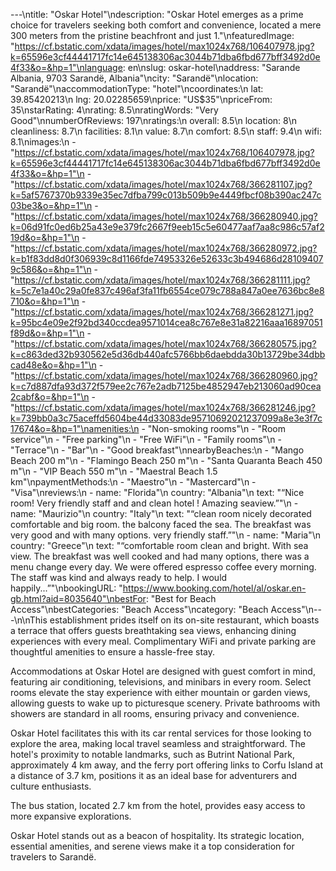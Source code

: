 ---\ntitle: "Oskar Hotel"\ndescription: "Oskar Hotel emerges as a prime choice for travelers seeking both comfort and convenience, located a mere 300 meters from the pristine beachfront and just 1."\nfeaturedImage: "https://cf.bstatic.com/xdata/images/hotel/max1024x768/106407978.jpg?k=65596e3cf44441717fc14e645138306ac3044b71dba6fbd677bff3492d0e4f33&o=&hp=1"\nlanguage: en\nslug: oskar-hotel\naddress: "Sarande Albania, 9703 Sarandë, Albania"\ncity: "Sarandë"\nlocation: "Sarandë"\naccommodationType: "hotel"\ncoordinates:\n  lat: 39.85420213\n  lng: 20.02285659\nprice: "US$35"\npriceFrom: 35\nstarRating: 4\nrating: 8.5\nratingWords: "Very Good"\nnumberOfReviews: 197\nratings:\n  overall: 8.5\n  location: 8\n  cleanliness: 8.7\n  facilities: 8.1\n  value: 8.7\n  comfort: 8.5\n  staff: 9.4\n  wifi: 8.1\nimages:\n  - "https://cf.bstatic.com/xdata/images/hotel/max1024x768/106407978.jpg?k=65596e3cf44441717fc14e645138306ac3044b71dba6fbd677bff3492d0e4f33&o=&hp=1"\n  - "https://cf.bstatic.com/xdata/images/hotel/max1024x768/366281107.jpg?k=5af5767370b9339e35ec7dfba799c013b509b9e4449fbcf08b390ac247c03be3&o=&hp=1"\n  - "https://cf.bstatic.com/xdata/images/hotel/max1024x768/366280940.jpg?k=06d91fc0ed6b25a43e9e379fc2667f9eeb15c5e60477aaf7aa8c986c57af219d&o=&hp=1"\n  - "https://cf.bstatic.com/xdata/images/hotel/max1024x768/366280972.jpg?k=b1f83dd8d0f306939c8d1166fde74953326e52633c3b494686d281094079c586&o=&hp=1"\n  - "https://cf.bstatic.com/xdata/images/hotel/max1024x768/366281111.jpg?k=5c7e1a40c29a0fe837c496af3fa11fb6554ce079c788a847a0ee7636bc8e8710&o=&hp=1"\n  - "https://cf.bstatic.com/xdata/images/hotel/max1024x768/366281271.jpg?k=95bc4e09e2f92bd340ccdea9571014cea8c767e8e31a82216aaa16897051f89d&o=&hp=1"\n  - "https://cf.bstatic.com/xdata/images/hotel/max1024x768/366280575.jpg?k=c863ded32b930562e5d36db440afc5766bb6daebdda30b13729be34dbbcad48e&o=&hp=1"\n  - "https://cf.bstatic.com/xdata/images/hotel/max1024x768/366280960.jpg?k=c7d887dfa93d372f579ee2c767e2adb7125be4852947eb213060ad90cea2cabf&o=&hp=1"\n  - "https://cf.bstatic.com/xdata/images/hotel/max1024x768/366281246.jpg?k=739bb0a3c75aceffd5604be44d33083de95710692021237099a8e3e3f7c17674&o=&hp=1"\namenities:\n  - "Non-smoking rooms"\n  - "Room service"\n  - "Free parking"\n  - "Free WiFi"\n  - "Family rooms"\n  - "Terrace"\n  - "Bar"\n  - "Good breakfast"\nnearbyBeaches:\n  - "Mango Beach 200 m"\n  - "Flamingo Beach 250 m"\n  - "Santa Quaranta Beach 450 m"\n  - "VIP Beach 550 m"\n  - "Maestral Beach 1.5 km"\npaymentMethods:\n  - "Maestro"\n  - "Mastercard"\n  - "Visa"\nreviews:\n  - name: "Florida"\n    country: "Albania"\n    text: "“Nice room! Very friendly staff and and clean hotel ! Amazing seaview.”"\n  - name: "Maurizio"\n    country: "Italy"\n    text: "“clean room nicely decorated comfortable and big room. the balcony faced the sea. The breakfast was very good and with many options. very friendly staff.”"\n  - name: "Maria"\n    country: "Greece"\n    text: "“comfortable room clean and bright. With sea view. The breakfast was well cooked and had many options, there was a menu change every day. We were offered espresso coffee every morning. The staff was kind and always ready to help. I would happily...”"\nbookingURL: "https://www.booking.com/hotel/al/oskar.en-gb.html?aid=8035640"\nbestFor: "Best for Beach Access"\nbestCategories: "Beach Access"\ncategory: "Beach Access"\n---\n\nThis establishment prides itself on its on-site restaurant, which boasts a terrace that offers guests breathtaking sea views, enhancing dining experiences with every meal. Complimentary WiFi and private parking are thoughtful amenities to ensure a hassle-free stay.

Accommodations at Oskar Hotel are designed with guest comfort in mind, featuring air conditioning, televisions, and minibars in every room. Select rooms elevate the stay experience with either mountain or garden views, allowing guests to wake up to picturesque scenery. Private bathrooms with showers are standard in all rooms, ensuring privacy and convenience.

Oskar Hotel facilitates this with its car rental services for those looking to explore the area, making local travel seamless and straightforward. The hotel's proximity to notable landmarks, such as Butrint National Park, approximately 4 km away, and the ferry port offering links to Corfu Island at a distance of 3.7 km, positions it as an ideal base for adventurers and culture enthusiasts. 

The bus station, located 2.7 km from the hotel, provides easy access to more expansive explorations.

Oskar Hotel stands out as a beacon of hospitality. Its strategic location, essential amenities, and serene views make it a top consideration for travelers to Sarandë.